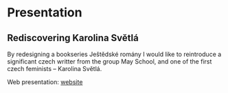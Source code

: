 # Presentation

## Rediscovering Karolina Světlá

By redesigning a bookseries Ještědské romány I would like to reintroduce a significant czech writter from the group May School, and one of the first czech feminists – Karolina Světlá.

Web presentation: [website](https://readymag.com/u2432992958/3586067/)
